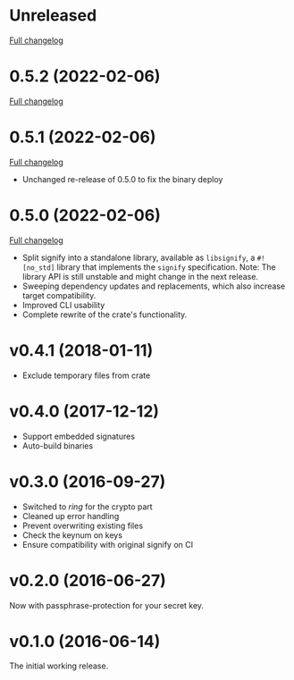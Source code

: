 # Unreleased

[Full changelog](https://github.com/badboy/signify-rs/compare/v0.5.2...main)

# 0.5.2 (2022-02-06)

[Full changelog](https://github.com/badboy/signify-rs/compare/v0.5.1...v0.5.2)

# 0.5.1 (2022-02-06)

[Full changelog](https://github.com/badboy/signify-rs/compare/v0.5.0...v0.5.1)

* Unchanged re-release of 0.5.0 to fix the binary deploy

# 0.5.0 (2022-02-06)

[Full changelog](https://github.com/badboy/signify-rs/compare/v0.4.1...v0.5.0)

* Split signify into a standalone library, available as `libsignify`, a `#![no_std]` library that implements the `signify` specification.
  Note: The library API is still unstable and might change in the next release.
* Sweeping dependency updates and replacements, which also increase target compatibility.
* Improved CLI usability
* Complete rewrite of the crate's functionality.

# v0.4.1 (2018-01-11)

* Exclude temporary files from crate

# v0.4.0 (2017-12-12)

* Support embedded signatures
* Auto-build binaries

# v0.3.0 (2016-09-27)

* Switched to *ring* for the crypto part
* Cleaned up error handling
* Prevent overwriting existing files
* Check the keynum on keys
* Ensure compatibility with original signify on CI

# v0.2.0 (2016-06-27)

Now with passphrase-protection for your secret key.

# v0.1.0 (2016-06-14)

The initial working release.
